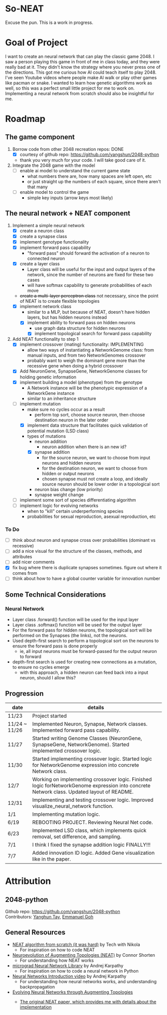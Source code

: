 # So-NEAT 
Excuse the pun. This is a work in progress.

# Goal of Project
I want to create an neural network that can play the classic game 2048. I saw a
person playing this game in front of me in class today, and they were really
bad at it. They didn't know the strategy where you never press one of the directions.
This got me curious how AI could teach itself to play 2048. I've seen Youtube
videos where people make AI walk or play other games like pacman or snake. I wanted
to learn how genetic algorithms work as well, so this was a perfect small little
project for me to work on. Implementing a neural network from scratch should also
be insightful for me.

# Roadmap

## The game component
1. Borrow code from other 2048 recreation repos: DONE
    - [x] courtesy of github repo: https://github.com/yangshun/2048-python
    - thank you very much for your code. I will take good care of it.
2. Integrate the 2048 game with the model
    - [ ] enable ai model to understand the current game state
        - what numbers there are, how many spaces are left open, etc
        - or just straight up the numbers of each square, since there aren't that many 
    - [ ] enable model to control the game
        - simple key inputs (arrow keys most likely)

## The neural network + NEAT component
1. Implement a simple neural network
    - [x] create a neuron class
    - [x] create a synapse class
    - [x] implement genotype functionality
    - [x] implement forward pass capability
        - "forward pass" should forward the activation of a neuron to connected neuron
    - [x] create a layer class
        - Layer class will be useful for the input and output layers of the network, since the 
        number of neurons are fixed for these two cases
        - will have softmax capability to generate probabilities of each move
    - ~~create a multi-layer perceptron class~~ not necessary, since the point of NEAT is to create flexible topologies
    - [x] implement network class
        - similar to a MLP, but because of NEAT, doesn't have hidden layers, but
        has hidden neurons instead
        - [x] implement ability to forward pass on hidden neurons
            - use graph data structure for hidden neurons
            - [x] implement topological search for forward pass capability

2. Add NEAT functionality to step 1
    - [x] implement crossover (mating) functionality: IMPLEMENTING
        - allow two ways of instantiating a NetworkGenome class: from manual inputs, and from two NetworkGenomes crossover
        - probably want to weigh the dominant gene more than the recessive gene when doing a hybrid crossover
    - [x] Add NeuronGene, SynapseGene, NetworkGenome classes for holding genetic information
    - [x] implement building a model (phenotype) from the genotype
        - A Network instance will be the phenotypic expression of a NetworkGene instance
        - similar to an inheritance structure
    - [ ] implement mutation
        - make sure no cycles occur as a result
            - perform top sort, choose source neuron, then choose destination neuron in the later order
        - [x] implement data structure that facilitates quick validation of potential mutation (LSD class)
            
        - types of mutations
            - neuron addition
                - neuron addition when there is an new id?
            - [x] synapse addition
                - for the source neuron, we want to choose from input neurons and hidden neurons
                - for the destination neuron, we want to choose from hidden or output neurons
                - chosen synapse must not create a loop, and ideally source neuron should be lower order in a topological sort
            - neuron bias change (low priority)
            - synapse weight change 
    - [ ] implement some sort of species differentiating algorithm
    - [ ] implement logic for evolving networks
        - when to "kill" certain underperforming species
        - probabilities for sexual reproduction, asexual reproduction, etc

### To Do
- [ ] think about neuron and synapse cross over probabilities (dominant vs recessive)
- [ ] add a nice visual for the structure of the classes, methods, and attributes
- [ ] add nicer comments
- [x] fix bug where there is duplicate synapses sometimes. figure out where it comes from
- [ ] think about how to have a global counter variable for innovation number

## Some Technical Considerations
### Neural Network
- Layer class .forward() function will be used for the input layer
- Layer class .softmax() function will be used for the output layer
- For the forward pass for hidden neurons, the topological sort will be
performed on the Synapses (the links), not the neurons. 
- Used depth-first search to perform a topological sort on the neurons to ensure
the forward pass is done properly
    - ie, all input neurons must be forward-passed for the output neuron to forward
- depth-first search is used for creating new connections as a mutation, to ensure no cycles emerge
    - with this approach, a hidden neuron can feed back into a input neuron, should I allow this?

## Progression
| date | details |
| --- | --- |
| 11/23 | Project started |
| 11/24 ~ 11/26 | Implemented Neuron, Synapse, Network classes. Implemented forward pass capability. |
| 11/27 | Started writing Genome Classes (NeuronGene, SynapseGene, NetworkGenome). Started implemented crossover logic. | 
| 11/30 | Started implementing crossover logic. Started logic for NetworkGenome expression into concrete Network class. |
| 12/7 | Working on implementing crossover logic. Finished logic forNetworkGenome expression into concrete Network class. Updated layout of README. |
| 12/31 | Implementing and testing crossover logic. Improved visualize_neural_network function. |
| 1/1 | Implementing mutation logic. |
| 6/19 | REBOOTING PROJECT. Reviewing Neural Net code.| 
| 6/23 | Implemented LSD class, which implements quick removal, set difference, and sampling. |
| 7/1 | I think I fixed the synapse addition logic FINALLY!!! |
| 7/7 | Added innovation ID logic. Added Gene visualization like in the paper.|

# Attribution

## 2048-python
Github repo: https://github.com/yangshun/2048-python<br>
Contributors: [Yanghun Tay](http://github.com/yangshun), [Emmanuel Goh](http://github.com/emman27)

## General Resources
- <a href = 'https://www.youtube.com/watch?v=lAjcH-hCusg'>NEAT algorithm from scratch (it was hard)</a> by Tech with Nikola
    - For inspiration on how to code NEAT
- <a href = 'https://www.youtube.com/watch?v=b3D8jPmcw-g'>Neuroevolution of Augmenting Topologies (NEAT)</a> by Connor Shorten
    - For understanding how NEAT works
- <a href = 'https://github.com/karpathy/micrograd/tree/master'>micrograd Neural Network Library</a> by Andrej Karpathy
    - For inspiration on how to code a neural network in Python
- <a href = 'https://www.youtube.com/watch?v=VMj-3S1tku0&t=8065s'>Neural Networks Introduction video</a> by Andrej Karpathy
    - For understanding how neural networks works, and understanding backpropagation
- <a href = 'https://nn.cs.utexas.edu/downloads/papers/stanley.ec02.pdf'>Evolving Neural Networks through Augmenting Topologies
    - The original NEAT paper, which provides me with details about the implementation